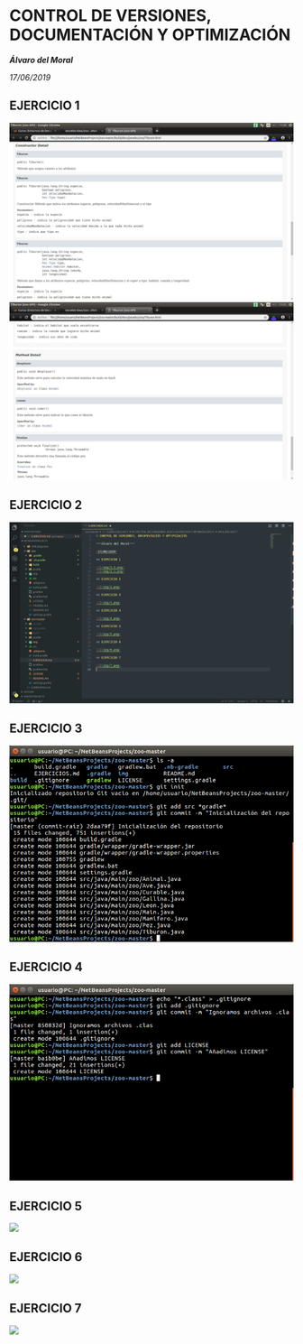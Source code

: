 # CONTROL DE VERSIONES, DOCUMENTACIÓN Y OPTIMIZACIÓN

***Álvaro del Moral***

*17/06/2019*

## EJERCICIO 1

![](img/1.1.png)
![](img/1.2.png)

## EJERCICIO 2

![](img/2.png)

## EJERCICIO 3

![](img/3.png)

## EJERCICIO 4

![](img/4.png)

## EJERCICIO 5

![](img/5.png)

## EJERCICIO 6

![](img/6.png)

## EJERCICIO 7

![](img/7.png)
